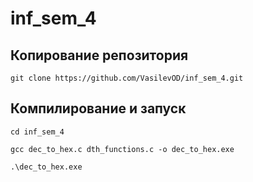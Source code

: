 # inf_sem_4
## Копирование репозитория 

```git clone https://github.com/VasilevOD/inf_sem_4.git```

## Компилирование и запуск
```cd inf_sem_4```

```gcc dec_to_hex.c dth_functions.c -o dec_to_hex.exe```

```.\dec_to_hex.exe```

